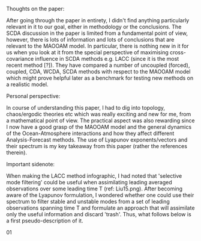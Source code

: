 Thoughts on the paper:

After going through the paper in entirety, I didn't find anything particularly relevant in it to our goal, either in methodology or the conclusions. The SCDA discussion in the paper is limited from a fundamental point of view, however, there is lots of information and lots of conclusions that are relevant to the MAOOAM model. In particular, there is nothing new in it for us when you look at it from the special perspective of maximising cross-covariance influence in SCDA methods e.g. LACC (since it is the most recent method [?]). They have compared a number of uncoupled (forced), coupled, CDA, WCDA, SCDA methods with respect to the MAOOAM model which might prove helpful later as a benchmark for testing new methods on a realistic model. 

Personal perspective: 

In course of understanding this paper, I had to dig into topology, chaos/ergodic theories etc which was really exciting and new for me, from a mathematical point of view. The practical aspect was also rewarding since I now have a good grasp of the MAOOAM model and the general dynamics of the Ocean-Atmosphere interactions and how they affect different Analysis-Forecast methods. The use of Lyapunov exponents/vectors and their spectrum is my key takeaway from this paper (rather the references therein).

Important sidenote:

When making the LACC method infographic, I had noted that 'selective mode filtering' could be useful when assimilating leading averaged observations over some leading time T (ref: Liu15.png). After becoming aware of the Lyapunov formulation, I wondered whether one could use their spectrum to filter stable and unstable modes from a set of leading observations spanning time T and formulate an approach that will assimilate only the useful information and discard 'trash'. Thus, what follows below is a first pseudo-description of it.

01
